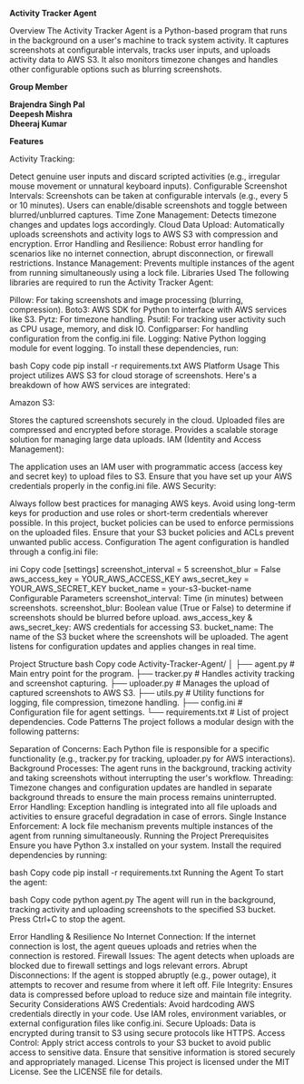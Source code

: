 <b>Activity Tracker Agent</b>

Overview
The Activity Tracker Agent is a Python-based program that runs in the background on a user's machine to track system activity. It captures screenshots at configurable intervals, tracks user inputs, and uploads activity data to AWS S3. It also monitors timezone changes and handles other configurable options such as blurring screenshots.

<b> Group Member </b>

<b>Brajendra Singh Pal</b>                                                                                                                 
<b>Deepesh Mishra</b>                                                                                                                   
<b>Dheeraj Kumar</b>



<b>Features</b>

Activity Tracking:

Detect genuine user inputs and discard scripted activities (e.g., irregular mouse movement or unnatural keyboard inputs).
Configurable Screenshot Intervals: Screenshots can be taken at configurable intervals (e.g., every 5 or 10 minutes). Users can enable/disable screenshots and toggle between blurred/unblurred captures.
Time Zone Management: Detects timezone changes and updates logs accordingly.
Cloud Data Upload: Automatically uploads screenshots and activity logs to AWS S3 with compression and encryption.
Error Handling and Resilience: Robust error handling for scenarios like no internet connection, abrupt disconnection, or firewall restrictions.
Instance Management: Prevents multiple instances of the agent from running simultaneously using a lock file.
Libraries Used
The following libraries are required to run the Activity Tracker Agent:

Pillow: For taking screenshots and image processing (blurring, compression).
Boto3: AWS SDK for Python to interface with AWS services like S3.
Pytz: For timezone handling.
Psutil: For tracking user activity such as CPU usage, memory, and disk IO.
Configparser: For handling configuration from the config.ini file.
Logging: Native Python logging module for event logging.
To install these dependencies, run:

bash
Copy code
pip install -r requirements.txt
AWS Platform Usage
This project utilizes AWS S3 for cloud storage of screenshots. Here's a breakdown of how AWS services are integrated:

Amazon S3:

Stores the captured screenshots securely in the cloud.
Uploaded files are compressed and encrypted before storage.
Provides a scalable storage solution for managing large data uploads.
IAM (Identity and Access Management):

The application uses an IAM user with programmatic access (access key and secret key) to upload files to S3. Ensure that you have set up your AWS credentials properly in the config.ini file.
AWS Security:

Always follow best practices for managing AWS keys. Avoid using long-term keys for production and use roles or short-term credentials wherever possible.
In this project, bucket policies can be used to enforce permissions on the uploaded files. Ensure that your S3 bucket policies and ACLs prevent unwanted public access.
Configuration
The agent configuration is handled through a config.ini file:

ini
Copy code
[settings]
screenshot_interval = 5
screenshot_blur = False
aws_access_key = YOUR_AWS_ACCESS_KEY
aws_secret_key = YOUR_AWS_SECRET_KEY
bucket_name = your-s3-bucket-name
Configurable Parameters
screenshot_interval: Time (in minutes) between screenshots.
screenshot_blur: Boolean value (True or False) to determine if screenshots should be blurred before upload.
aws_access_key & aws_secret_key: AWS credentials for accessing S3.
bucket_name: The name of the S3 bucket where the screenshots will be uploaded.
The agent listens for configuration updates and applies changes in real time.

Project Structure
bash
Copy code
Activity-Tracker-Agent/
│
├── agent.py            # Main entry point for the program.
├── tracker.py          # Handles activity tracking and screenshot capturing.
├── uploader.py         # Manages the upload of captured screenshots to AWS S3.
├── utils.py            # Utility functions for logging, file compression, timezone handling.
├── config.ini          # Configuration file for agent settings.
└── requirements.txt    # List of project dependencies.
Code Patterns
The project follows a modular design with the following patterns:

Separation of Concerns: Each Python file is responsible for a specific functionality (e.g., tracker.py for tracking, uploader.py for AWS interactions).
Background Processes: The agent runs in the background, tracking activity and taking screenshots without interrupting the user's workflow.
Threading: Timezone changes and configuration updates are handled in separate background threads to ensure the main process remains uninterrupted.
Error Handling: Exception handling is integrated into all file uploads and activities to ensure graceful degradation in case of errors.
Single Instance Enforcement: A lock file mechanism prevents multiple instances of the agent from running simultaneously.
Running the Project
Prerequisites
Ensure you have Python 3.x installed on your system. Install the required dependencies by running:

bash
Copy code
pip install -r requirements.txt
Running the Agent
To start the agent:

bash
Copy code
python agent.py
The agent will run in the background, tracking activity and uploading screenshots to the specified S3 bucket. Press Ctrl+C to stop the agent.

Error Handling & Resilience
No Internet Connection: If the internet connection is lost, the agent queues uploads and retries when the connection is restored.
Firewall Issues: The agent detects when uploads are blocked due to firewall settings and logs relevant errors.
Abrupt Disconnections: If the agent is stopped abruptly (e.g., power outage), it attempts to recover and resume from where it left off.
File Integrity: Ensures data is compressed before upload to reduce size and maintain file integrity.
Security Considerations
AWS Credentials: Avoid hardcoding AWS credentials directly in your code. Use IAM roles, environment variables, or external configuration files like config.ini.
Secure Uploads: Data is encrypted during transit to S3 using secure protocols like HTTPS.
Access Control: Apply strict access controls to your S3 bucket to avoid public access to sensitive data. Ensure that sensitive information is stored securely and appropriately managed.
License
This project is licensed under the MIT License. See the LICENSE file for details.
